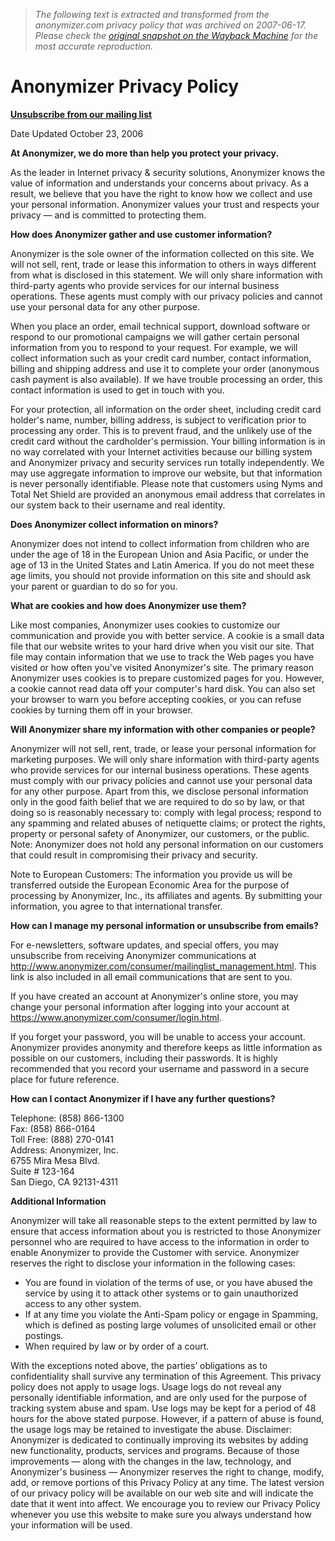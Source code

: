> *The following text is extracted and transformed from the anonymizer.com privacy policy that was archived on 2007-06-17. Please check the [original snapshot on the Wayback Machine](https://web.archive.org/web/20070617012523id_/http%3A//www.anonymizer.com/company/legal/privacy_policy.html) for the most accurate reproduction.*

# Anonymizer Privacy Policy

**[Unsubscribe from our mailing list](http://www.anonymizer.com/consumer/mailinglist_management.html)**

  
Date Updated October 23, 2006 

**At Anonymizer, we do more than help you protect your privacy.**

As the leader in Internet privacy & security solutions, Anonymizer knows the value of information and understands your concerns about privacy. As a result, we believe that you have the right to know how we collect and use your personal information. Anonymizer values your trust and respects your privacy — and is committed to protecting them. 

**How does Anonymizer gather and use customer information?**

Anonymizer is the sole owner of the information collected on this site. We will not sell, rent, trade or lease this information to others in ways different from what is disclosed in this statement. We will only share information with third-party agents who provide services for our internal business operations. These agents must comply with our privacy policies and cannot use your personal data for any other purpose. 

When you place an order, email technical support, download software or respond to our promotional campaigns we will gather certain personal information from you to respond to your request. For example, we will collect information such as your credit card number, contact information, billing and shipping address and use it to complete your order (anonymous cash payment is also available). If we have trouble processing an order, this contact information is used to get in touch with you. 

For your protection, all information on the order sheet, including credit card holder's name, number, billing address, is subject to verification prior to processing any order. This is to prevent fraud, and the unlikely use of the credit card without the cardholder's permission. Your billing information is in no way correlated with your Internet activities because our billing system and Anonymizer privacy and security services run totally independently. We may use aggregate information to improve our website, but that information is never personally identifiable. Please note that customers using Nyms and Total Net Shield are provided an anonymous email address that correlates in our system back to their username and real identity. 

**Does Anonymizer collect information on minors?**

Anonymizer does not intend to collect information from children who are under the age of 18 in the European Union and Asia Pacific, or under the age of 13 in the United States and Latin America. If you do not meet these age limits, you should not provide information on this site and should ask your parent or guardian to do so for you. 

**What are cookies and how does Anonymizer use them?**

Like most companies, Anonymizer uses cookies to customize our communication and provide you with better service. A cookie is a small data file that our website writes to your hard drive when you visit our site. That file may contain information that we use to track the Web pages you have visited or how often you've visited Anonymizer's site. The primary reason Anonymizer uses cookies is to prepare customized pages for you. However, a cookie cannot read data off your computer's hard disk. You can also set your browser to warn you before accepting cookies, or you can refuse cookies by turning them off in your browser. 

**Will Anonymizer share my information with other companies or people?**

Anonymizer will not sell, rent, trade, or lease your personal information for marketing purposes. We will only share information with third-party agents who provide services for our internal business operations. These agents must comply with our privacy policies and cannot use your personal data for any other purpose. Apart from this, we disclose personal information only in the good faith belief that we are required to do so by law, or that doing so is reasonably necessary to: comply with legal process; respond to any spamming and related abuses of netiquette claims; or protect the rights, property or personal safety of Anonymizer, our customers, or the public. Note: Anonymizer does not hold any personal information on our customers that could result in compromising their privacy and security. 

Note to European Customers: The information you provide us will be transferred outside the European Economic Area for the purpose of processing by Anonymizer, Inc., its affiliates and agents. By submitting your information, you agree to that international transfer. 

**How can I manage my personal information or unsubscribe from emails?**

For e-newsletters, software updates, and special offers, you may unsubscribe from receiving Anonymizer communications at <http://www.anonymizer.com/consumer/mailinglist_management.html>. This link is also included in all email communications that are sent to you. 

If you have created an account at Anonymizer's online store, you may change your personal information after logging into your account at <https://www.anonymizer.com/consumer/login.html>. 

If you forget your password, you will be unable to access your account. Anonymizer provides anonymity and therefore keeps as little information as possible on our customers, including their passwords. It is highly recommended that you record your username and password in a secure place for future reference. 

**How can I contact Anonymizer if I have any further questions?**

Telephone: (858) 866-1300  
Fax: (858) 866-0164  
Toll Free: (888) 270-0141  
Address: Anonymizer, Inc.  
6755 Mira Mesa Blvd.  
Suite # 123-164  
San Diego, CA 92131-4311 

**Additional Information**

Anonymizer will take all reasonable steps to the extent permitted by law to ensure that access information about you is restricted to those Anonymizer personnel who are required to have access to the information in order to enable Anonymizer to provide the Customer with service. Anonymizer reserves the right to disclose your information in the following cases: 

  * You are found in violation of the terms of use, or you have abused the service by using it to attack other systems or to gain unauthorized access to any other system.
  * If at any time you violate the Anti-Spam policy or engage in Spamming, which is defined as posting large volumes of unsolicited email or other postings. 
  * When required by law or by order of a court. 

  
With the exceptions noted above, the parties’ obligations as to confidentiality shall survive any termination of this Agreement. This privacy policy does not apply to usage logs. Usage logs do not reveal any personally identifiable information, and are only used for the purpose of tracking system abuse and spam. Use logs may be kept for a period of 48 hours for the above stated purpose. However, if a pattern of abuse is found, the usage logs may be retained to investigate the abuse. Disclaimer: Anonymizer is dedicated to continually improving its websites by adding new functionality, products, services and programs. Because of those improvements — along with the changes in the law, technology, and Anonymizer's business — Anonymizer reserves the right to change, modify, add, or remove portions of this Privacy Policy at any time. The latest version of our privacy policy will be available on our web site and will indicate the date that it went into affect. We encourage you to review our Privacy Policy whenever you use this website to make sure you always understand how your information will be used.

